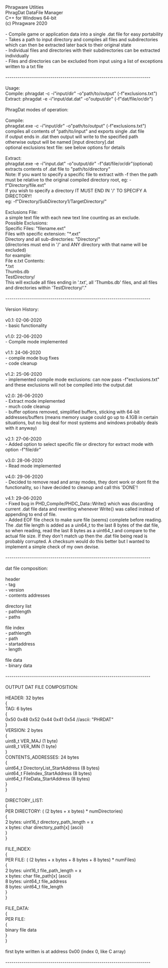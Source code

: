 <br/>Phragware Utlities
<br/>PhragDat DataFile Manager
<br/>C++ for Windows 64-bit
<br/>(c) Phragware 2020
<br/>
<br/>- Compile game or application data into a single .dat file for easy portability
<br/>- Takes a path to input directory and compiles all files and subdirectories which can then be extracted later back to their original state
<br/>- Individual files and directories with their subdirectories can be extracted individually
<br/>- Files and directories can be excluded from input using a list of exceptions written to a txt file
<br/>
<br/>-----------------------------------------------------------------------
<br/>
<br/>Usage:
<br/>Compile:  phragdat -c -i"input/dir" -o"path/to/output" (-f"exclusions.txt")
<br/>Extract:  phragdat -e -i"input/dat.dat" -o"output/dir" (-f"dat/file/or/dir")
<br/>
<br/>PhragDat modes of operation:
<br/>
<br/>Compile:
<br/>    phragdat.exe -c -i"input/dir" -o"path/to/output" (-f"exclusions.txt")
<br/>    compiles all contents of "path/to/input" and exports single .dat file
<br/>    if output ends in .dat then output will write to the specified path
<br/>    otherwise output will be named [input directory].dat
<br/>    optional exclusions text file: see below options for details
<br/>
<br/>Extract:
<br/>    phragdat.exe -e -i"input.dat" -o"output/dir" -f"dat/file/or/dir"(optional)
<br/>    extracts contents of .dat file to "path/to/directory"
<br/>    Note: If you want to specify a specific file to extract with -f then the path
<br/>    must be relative to the original compiled directory root, eg: -f"Directory/file.ext"
<br/>    If you wish to specify a directory IT MUST END IN '/' TO SPECIFY A DIRECTORY!
<br/>    eg: -f"Directory/SubDirectory1/TargetDirectory/"
<br/>
<br/>Exclusions File:
<br/>    a simple text file with each new text line counting as an exclude.
<br/>    Possible Exclusions:
<br/>    Specific Files: "filename.ext"
<br/>    Files with specific extension: "*.ext"
<br/>    Directory and all sub-directories: "Directory/"
<br/>    (directories must end in '/' and ANY directory with that name will be excluded)
<br/>    for example:
<br/>        File e.txt Contents:
<br/>            *.txt
<br/>            Thumbs.db
<br/>            TestDirectory/
<br/>    This will exclude all files ending in '.txt', all 'Thumbs.db' files, and all files
<br/>    and directories within 'TestDirectory/'."
<br/>
<br/>-----------------------------------------------------------------------
<br/>
<br/>Version History:
<br/>
<br/>v0.1: 02-06-2020
<br/>		- basic functionality
<br/>
<br/>v1.0: 22-06-2020
<br/>		- Compile mode implemented
<br/>
<br/>v1.1: 24-06-2020
<br/>		- compile mode bug fixes
<br/>		- code cleanup
<br/>
<br/>v1.2: 25-06-2020
<br/>		- implemented compile mode exclusions: can now pass -f"exclusions.txt" and these exclusions will not be compiled into the output.dat
<br/>
<br/>v2.0: 26-06-2020
<br/>		- Extract mode implemented
<br/>		- much code cleanup
<br/>		- buffer options removed, simplified buffers, sticking with 64-bit addresses/buffers (means memory usage could go up to 4.1GB in certain situations, but no big deal for most systems and windows probably deals with it anyway)
<br/>
<br/>v2.1: 27-06-2020
<br/>		- Added option to select specific file or directory for extract mode with option -f"file/dir"
<br/>
<br/>v3.0: 28-06-2020
<br/>		- Read mode implemented
<br/>
<br/>v4.0: 29-06-2020
<br/>		- Decided to remove read and array modes, they dont work or dont fit the functionality, so i have decided to cleanup and call this 'DONE'!
<br/>
<br/>v4.1: 29-06-2020
<br/>		- Fixed bug in PHD_Compile/PHDC_Data::Write() which was discarding current .dat file data and rewriting whenever Write() was called instead of appending to end of file.
<br/>    - Added EOF file check to make sure file (seems) complete before reading. The .dat file length is added as a uin64_t to the last 8 bytes of the dat file, so when reading, read the last 8 bytes as a uint64_t and compare to the actual file size. If they don't match up then the .dat file being read is probably corrupted. A checksum would do this better but I wanted to implement a simple check of my own devise.
<br/>
<br/>-----------------------------------------------------------------------
<br/>
<br/>dat file composition:
<br/>
<br/>header
<br/>- tag
<br/>- version
<br/>- contents addresses
<br/>
<br/>directory list
<br/>- pathlength
<br/>- paths
<br/>
<br/>file index
<br/>- pathlength
<br/>- path
<br/>- startaddress
<br/>- length
<br/>
<br/>file data
<br/>- binary data
<br/>
<br/>-----------------------------------------------------------------------
<br/>
<br/>OUTPUT DAT FILE COMPOSITION:
<br/>
<br/>HEADER: 32 bytes
<br/>{
<br/>	TAG: 6 bytes
<br/>	{
<br/>		0x50 0x48 0x52 0x44 0x41 0x54 //ascii: "PHRDAT"
<br/>	}
<br/>	VERSION: 2 bytes
<br/>	{
<br/>		uint8_t VER_MAJ (1 byte)
<br/>		uint8_t VER_MIN (1 byte)
<br/>	}
<br/>	CONTENTS_ADDRESSES: 24 bytes
<br/>	{
<br/>		uint64_t DirectoryList_StartAddress (8 bytes)
<br/>		uint64_t FileIndex_StartAddress (8 bytes)
<br/>		uint64_t FileData_StartAddress (8 bytes)
<br/>	}
<br/>}
<br/>
<br/>DIRECTORY_LIST:
<br/>{
<br/>	PER DIRECTORY: ( (2 bytes + x bytes) * numDirectories)
<br/>	{
<br/>		2 bytes: uint16_t directory_path_length = x
<br/>		x bytes: char directory_path[x] (ascii)
<br/>	}
<br/>}
<br/>
<br/>FILE_INDEX:
<br/>{
<br/>	PER FILE: ( (2 bytes + x bytes + 8 bytes + 8 bytes) * numFiles)
<br/>	{
<br/>		2 bytes: uint16_t file_path_length = x
<br/>		x bytes: char file_path[x] (ascii)
<br/>		8 bytes: uint64_t file_address
<br/>		8 bytes: uint64_t file_length
<br/>	}
<br/>}
<br/>
<br/>FILE_DATA:
<br/>{
<br/>	PER FILE:
<br/>	{
<br/>		binary file data
<br/>	}
<br/>}
<br/>
<br/>first byte written is at address 0x00 (index 0, like C array)
<br/>
<br/>-----------------------------------------------------------------------